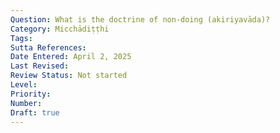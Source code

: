 ```yaml
---
Question: What is the doctrine of non-doing (akiriyavāda)?
Category: Micchādiṭṭhi
Tags:
Sutta References:
Date Entered: April 2, 2025
Last Revised:
Review Status: Not started
Level: 
Priority: 
Number: 
Draft: true
---
```

